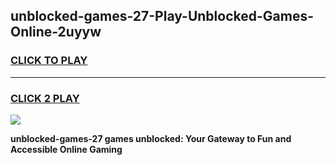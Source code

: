 
## unblocked-games-27-Play-Unblocked-Games-Online-2uyyw
<h3>
<a href="https://premium76.site?title=unblocked-games-27&ref=25A">CLICK TO PLAY</a></h3>
<hr>

<h3>
<a href="https://premium76.site?title=unblocked-games-27&ref=25A">CLICK 2 PLAY</a>
  
</h3>

<a href="https://premium76.site?title=unblocked-games-27&ref=25A"><img src="https://clearcache.store/games.png"></a>


**unblocked-games-27 games unblocked: Your Gateway to Fun and Accessible Online Gaming**
